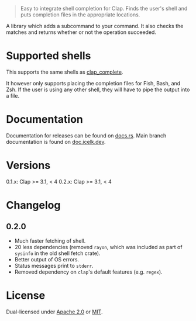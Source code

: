 > Easy to integrate shell completion for Clap. Finds the user's shell and puts
> completion files in the appropriate locations.

A library which adds a subcommand to your command. It also checks the matches and returns whether or not the operation succeeded.

# Supported shells

This supports the same shells as [clap_complete](https://crates.io/crates/clap_complete).

It however only supports placing the completion files for Fish, Bash, and Zsh. If the user is using any other shell, they will have to pipe the output into a file.

# Documentation

Documentation for releases can be found on [docs.rs](https://docs.rs/clap_autocomplete).
Main branch documentation is found on [doc.icelk.dev](https://doc.icelk.dev/clap_autocomplete/clap_autocomplete/).

# Versions

0.1.x: Clap >= 3.1, < 4
0.2.x: Clap >= 3.1, < 4

# Changelog

## 0.2.0

- Much faster fetching of shell.
- 20 less dependencies (removed `rayon`, which was included as part of `sysinfo` in the old shell fetch crate).
- Better output of OS errors.
- Status messages print to `stderr`.
- Removed dependency on `clap`'s default features (e.g. `regex`).

# License

Dual-licensed under [Apache 2.0](LICENSE-APACHE) or [MIT](LICENSE-MIT).

